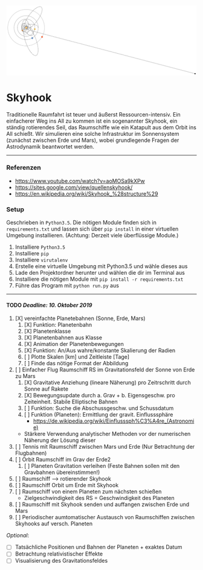 <div align="center">
<img src="docs/Abb/Abb_5.png"></img>
</div>

# Skyhook
    
Traditionelle Raumfahrt ist teuer und äußerst Ressourcen-intensiv. Ein einfacherer Weg  ins All zu kommen ist ein sogenannter Skyhook, ein ständig rotierendes Seil, das Raumschiffe wie ein Katapult aus dem Orbit ins All schießt. Wir simulieren eine solche Infrastruktur im Sonnensystem (zunächst zwischen Erde und Mars), wobei grundlegende Fragen der Astrodynamik beantwortet werden.

---

### Referenzen
+ https://www.youtube.com/watch?v=aoMOSa9kXPw 
+ https://sites.google.com/view/quellenskyhook/
+ https://en.wikipedia.org/wiki/Skyhook_%28structure%29

### Setup
Geschrieben in `Python3.5`. Die nötigen Module finden sich in `requirements.txt` und lassen sich über `pip install` in einer virtuellen Umgebung installieren. (Achtung: Derzeit viele überflüssige Module.)

1. Installiere `Python3.5`
2. Installiere `pip`
2. Installiere `virutalenv`
3. Erstelle eine virtuelle Umgebung mit Python3.5 und wähle dieses aus
4. Lade den Projektordner herunter und wählen die dir im Terminal aus
5. Installiere die nötigen Module mit `pip install -r requirements.txt` 
6. Führe das Program mit `python run.py` aus

---

#### TODO  *Deadline: 10. Oktober 2019*
1)  [X] vereinfachte Planetebahnen (Sonne, Erde, Mars)
    1)  [X] Funktion: Planetenbahn
    2)  [X] Planetenklasse
    3)  [X] Planetenbahnen aus Klasse
    4)  [X] Animation der Planetenbewegungen
    5)  [X] Funktion: An/Aus wahre/konstante Skalierung der Radien
    6)  [ ] Plotte Skalen [km] und Zeitleiste [Tage]
    7)  [ ] Finde das nötige Format der Abbildung
2)  [ ] Einfacher Flug Raumschiff RS im Gravitationsfeld der Sonne von Erde zu Mars
    1)  [X] Gravitative Anziehung (lineare Näherung) pro Zeitrschritt durch Sonne auf Rakete
    2)  [X] Bewegungsupdate durch a. Grav + b. Eigensgeschw. pro Zeiteinheit. Stabile Elliptische Bahnen
    3)  [ ] Funktion: Suche die Abschussgeschw. und Schussdatum
    4)  [ ] Funktion (Planeten): Ermittlung der gravit. Einflusssphäre
        + https://de.wikipedia.org/wiki/Einflusssph%C3%A4re_(Astronomie)
    + Stärkere Verwendung analytischer Methoden vor der numerischen Näherung der Lösung dieser
3)  [ ] Tennis mit Raumschiff zwischen Mars und Erde (Nur Betrachtung der Flugbahnen)
4)  [ ] Orbit Raumschiff im Grav der Erde2
    1)  [ ] Planeten Gravitation verleihen (Feste Bahnen sollen mit den Gravbahnen übereinstimmen!)
5)  [ ] Raumschiff --> rotierender Skyhook
6)  [ ] Raumschiff Orbit um Erde mit Skyhook
7)  [ ] Raumschiff von einem Planeten zum nächsten schießen
    + Zielgeschwindigkeit des RS = Geschwindigkeit des Planeten
8)  [ ] Raumschiff mit Skyhook senden und auffangen zwischen Erde und Mars
9)  [ ] Periodischer aumtomatischer Austausch von Raumschiffen zwischen Skyhooks auf versch. Planeten

*Optional*:
+   [ ] Tatsächliche Positionen und Bahnen der Planeten + exaktes Datum
+   [ ] Betrachtung relativistischer Effekte
+   [ ] Visualisierung des Gravitationsfeldes
